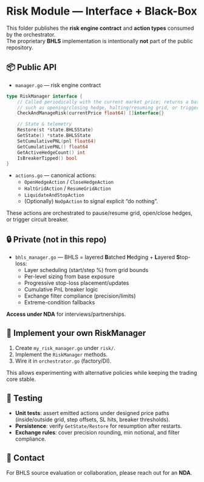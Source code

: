 # Risk Module — Interface + Black-Box

This folder publishes the **risk engine contract** and **action types** consumed by the orchestrator.  
The proprietary **BHLS** implementation is intentionally **not** part of the public repository.

## 📦 Public API

- `manager.go` — risk engine contract
```go
type RiskManager interface {
    // Called periodically with the current market price; returns a batch of actions
    // such as opening/closing hedge, halting/resuming grid, or triggering breaker.
    CheckAndManageRisk(currentPrice float64) []interface{}

    // State & telemetry
    Restore(st *state.BHLSState)
    GetState() *state.BHLSState
    SetCumulativePNL(pnl float64)
    GetCumulativePNL() float64
    GetActiveHedgeCount() int
    IsBreakerTipped() bool
}
```

- `actions.go` — canonical actions:
  - `OpenHedgeAction` / `CloseHedgeAction`
  - `HaltGridAction` / `ResumeGridAction`
  - `LiquidateAndStopAction`
  - (Optionally) `NoOpAction` to signal explicit “do nothing”.

These actions are orchestrated to pause/resume grid, open/close hedges, or trigger circuit breaker.

## 🔒 Private (not in this repo)
- `bhls_manager.go` — BHLS = layered **B**atched **H**edging + **L**ayered **S**top-loss:
  - Layer scheduling (start/step %) from grid bounds
  - Per-level sizing from base exposure
  - Progressive stop-loss placement/updates
  - Cumulative PnL breaker logic
  - Exchange filter compliance (precision/limits)
  - Extreme-condition fallbacks

**Access under NDA** for interviews/partnerships.

## 🔌 Implement your own RiskManager
1. Create `my_risk_manager.go` under `risk/`.  
2. Implement the `RiskManager` methods.  
3. Wire it in `orchestrator.go` (factory/DI).

This allows experimenting with alternative policies while keeping the trading core stable.

## 🧪 Testing
- **Unit tests**: assert emitted actions under designed price paths (inside/outside grid, step offsets, SL hits, breaker thresholds).
- **Persistence**: verify `GetState/Restore` for resumption after restarts.
- **Exchange rules**: cover precision rounding, min notional, and filter compliance.

## 📩 Contact
For BHLS source evaluation or collaboration, please reach out for an **NDA**.  

